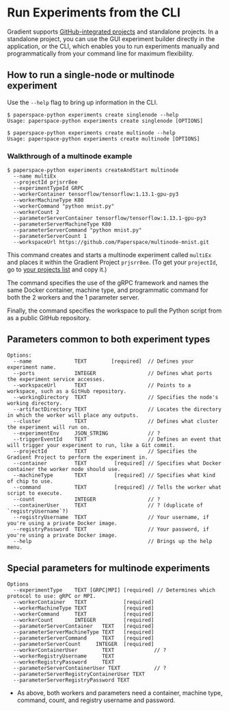# Run Experiments from the CLI

Gradient supports [GitHub-integrated projects](/projects/gradientci.md) and standalone projects. In a standalone project, you can use the GUI experiment builder directly in the application, or the CLI, which enables you to run experiments manually and programmatically from your command line for maximum flexibility.

## How to run a single-node or multinode experiment

Use the `--help` flag to bring up information in the CLI.
```
$ paperspace-python experiments create singlenode --help
Usage: paperspace-python experiments create singlenode [OPTIONS]

$ paperspace-python experiments create multinode --help
Usage: paperspace-python experiments create multinode [OPTIONS]
```

### Walkthrough of a multinode example

```
$ paperspace-python experiments createAndStart multinode
  --name multiEx
  --projectId prjsrr8ee
  --experimentTypeId GRPC
  --workerContainer tensorflow/tensorflow:1.13.1-gpu-py3
  --workerMachineType K80
  --workerCommand "python mnist.py"
  --workerCount 2
  --parameterServerContainer tensorflow/tensorflow:1.13.1-gpu-py3
  --parameterServerMachineType K80
  --parameterServerCommand "python mnist.py"
  --parameterServerCount 1
  --workspaceUrl https://github.com/Paperspace/multinode-mnist.git
```

This command creates and starts a multinode experiment called `multiEx` and places it within the Gradient Project `prjsrr8ee`. (To get your `projectId`, go to [your projects list](https://www.paperspace.com/console/projects) and copy it.)

The command specifies the use of the gRPC framework and names the same Docker container, machine type, and programmatic command for both the 2 workers and the 1 parameter server.

Finally, the command specifies the workspace to pull the Python script from as a public GitHub repository.

## Parameters common to both experiment types
```
Options:
  --name              TEXT        [required]  // Defines your experiment name.
  --ports             INTEGER                 // Defines what ports the experiment service accesses.
  --workspaceUrl      TEXT                    // Points to a workspace, such as a GitHub repository.
  --workingDirectory  TEXT                    // Specifies the node's working directory.
  --artifactDirectory TEXT                    // Locates the directory in which the worker will place any outputs.
  --cluster           TEXT                    // Defines what cluster the experiment will run on.
  --experimentEnv     JSON_STRING             // ?
  --triggerEventId    TEXT                    // Defines an event that will trigger your experiment to run, like a Git commit.
  --projectId         TEXT                    // Specifies the Gradient Project to perform the experiment in.
  --container         TEXT         [required] // Specifies what Docker container the worker node should use.
  --machineType       TEXT         [required] // Specifies what kind of chip to use.
  --command           TEXT         [required] // Tells the worker what script to execute.
  --count             INTEGER                 // ?
  --containerUser     TEXT                    // ? (duplicate of `registryUsername`?)
  --registryUsername  TEXT                    // Your username, if you're using a private Docker image.
  --registryPassword  TEXT                    // Your password, if you're using a private Docker image.
  --help                                      // Brings up the help menu.
```

## Special parameters for multinode experiments

```
Options
  --experimentType    TEXT [GRPC|MPI] [required] // Determines which protocol to use: gRPC or MPI.
  --workerContainer   TEXT            [required]
  --workerMachineType TEXT            [required]
  --workerCommand     TEXT            [required]
  --workerCount       INTEGER         [required]
  --parameterServerContainer   TEXT   [required]
  --parameterServerMachineType TEXT   [required]
  --parameterServerCommand     TEXT   [required]
  --parameterServerCount     INTEGER  [required]
  --workerContainerUser        TEXT             // ?
  --workerRegistryUsername     TEXT
  --workerRegistryPassword     TEXT
  --parameterServerContainerUser TEXT           // ?
  --parameterServerRegistryContainerUser TEXT
  --parameterServerRegistryPassword TEXT
```
* As above, both workers and parameters need a container, machine type, command, count, and registry username and password.
